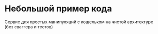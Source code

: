 # Небольшой пример кода

Сервис для простых манипуляций с кошельком на чистой архитектуре (без сваггера и тестов)